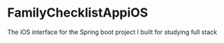 # FamilyChecklistAppiOS
The iOS interface for the Spring boot project I built for studying full stack 
